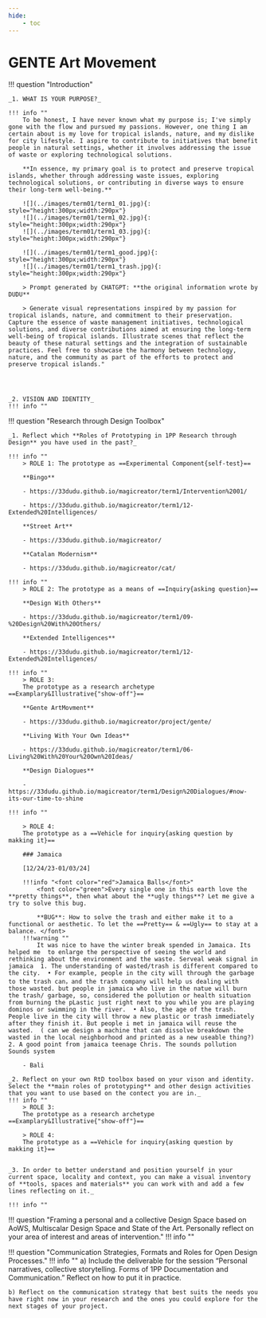 ```yaml
---
hide:
    - toc
---
```

# GENTE Art Movement

!!! question "Introduction"

    _1. WHAT IS YOUR PURPOSE?_

    !!! info ""
        To be honest, I have never known what my purpose is; I've simply gone with the flow and pursued my passions. However, one thing I am certain about is my love for tropical islands, nature, and my dislike for city lifestyle. I aspire to contribute to initiatives that benefit people in natural settings, whether it involves addressing the issue of waste or exploring technological solutions. 
                
        **In essence, my primary goal is to protect and preserve tropical islands, whether through addressing waste issues, exploring technological solutions, or contributing in diverse ways to ensure their long-term well-being.**

        ![](../images/term01/term1_01.jpg){: style="height:300px;width:290px"}
        ![](../images/term01/term1_02.jpg){: style="height:300px;width:290px"}
        ![](../images/term01/term1_03.jpg){: style="height:300px;width:290px"}

        ![](../images/term01/term1_good.jpg){: style="height:300px;width:290px"}
        ![](../images/term01/term1_trash.jpg){: style="height:300px;width:290px"}
        
        > Prompt generated by CHATGPT: **the original information wrote by DUDU**

        > Generate visual representations inspired by my passion for tropical islands, nature, and commitment to their preservation. Capture the essence of waste management initiatives, technological solutions, and diverse contributions aimed at ensuring the long-term well-being of tropical islands. Illustrate scenes that reflect the beauty of these natural settings and the integration of sustainable practices. Feel free to showcase the harmony between technology, nature, and the community as part of the efforts to protect and preserve tropical islands."

        


    _2. VISION AND IDENTITY_
    !!! info ""



!!! question "Research through Design Toolbox"

    _1. Reflect which **Roles of Prototyping in 1PP Research through Design** you have used in the past?_
    
    !!! info ""
        > ROLE 1: The prototype as ==Experimental Component{self-test}==
            
        **Bingo**

        - https://33dudu.github.io/magicreator/term1/Intervention%2001/

        - https://33dudu.github.io/magicreator/term1/12-Extended%20Intelligences/

        **Street Art**

        - https://33dudu.github.io/magicreator/

        **Catalan Modernism**

        - https://33dudu.github.io/magicreator/cat/
        
    !!! info ""
        > ROLE 2: The prototype as a means of ==Inquiry{asking question}==

        **Design With Others**

        - https://33dudu.github.io/magicreator/term1/09-%20Design%20With%20Others/

        **Extended Intelligences**

        - https://33dudu.github.io/magicreator/term1/12-Extended%20Intelligences/

    !!! info ""
        > ROLE 3:
        The prototype as a research archetype ==Examplary&Illustrative{"show-off"}==

        **Gente ArtMovment**

        - https://33dudu.github.io/magicreator/project/gente/

        **Living With Your Own Ideas**

        - https://33dudu.github.io/magicreator/term1/06-Living%20With%20Your%20Own%20Ideas/

        **Design Dialogues**

        - https://33dudu.github.io/magicreator/term1/Design%20Dialogues/#now-its-our-time-to-shine

    !!! info ""

        > ROLE 4:
        The prototype as a ==Vehicle for inquiry{asking question by makking it}==

        ### Jamaica 
        
        [12/24/23-01/03/24]

        !!!info "<font color="red">Jamaica Balls</font>"
            <font color="green">Every single one in this earth love the **pretty things**, then what about the **ugly things**? Let me give a try to solve this bug. 

            **BUG**: How to solve the trash and either make it to a functional or aesthetic. To let the ==Pretty== & ==Ugly== to stay at a balance. </font>
        !!!warning ""
            It was nice to have the winter break spended in Jamaica. Its helped me  to enlarge the perspective of seeing the world and rethinking about the environment and the waste. Serveal weak signal in jamaica  1. The understanding of wasted/trash is different compared to the city.  • For example, people in the city will through the garbage to the trash can，and the trash company will help us dealing with those wasted. but people in jamaica who live in the natue will burn the trash/ garbage, so, considered the pollution or health situation from burning the pLastic just right next to you while you are playing dominos or swimming in the river.  • Also, the age of the trash. People live in the city will throw a new plastic or trash immediately after they finish it. But people i met in jamaica will reuse the wasted.  ( can we design a machine that can dissolve breakdown the wasted in the local neighborhood and printed as a new useable thing?) 2. A good point from jamaica teenage Chris. The sounds pollution  Sounds system 

        - Bali

    _2. Reflect on your own RtD toolbox based on your vison and identity. Select the **main roles of prototyping** and other design activities that you want to use based on the contect you are in._
    !!! info ""
        > ROLE 3:
        The prototype as a research archetype ==Examplary&Illustrative{"show-off"}==

        > ROLE 4:
        The prototype as a ==Vehicle for inquiry{asking question by makking it}==


    _3. In order to better understand and position yourself in your current space, locality and context, you can make a visual inventory of **tools, spaces and materials** you can work with and add a few lines reflecting on it._

    !!! info ""


!!! question "Framing a personal and a collective Design Space based on AoWS, Multiscalar Design Space and State of the Art. Personally reflect on your area of interest and areas of intervention."
    !!! info ""
    
!!! question "Communication Strategies, Formats and Roles for Open Design Processes."
    !!! info ""
    a) Include the deliverable for the session “Personal narratives, collective storytelling. Forms of 1PP Documentation and Communication.” Reflect on how to put it in practice.

    b) Reflect on the communication strategy that best suits the needs you have right now in your research and the ones you could explore for the next stages of your project.

